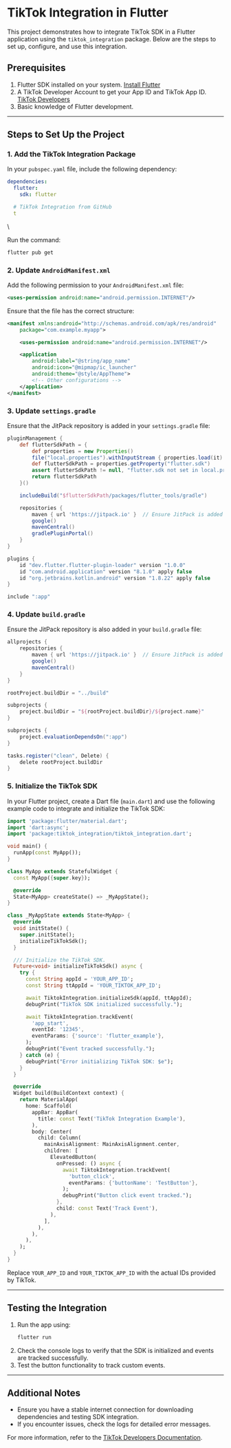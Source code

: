 # TikTok Integration in Flutter

This project demonstrates how to integrate TikTok SDK in a Flutter application using the `tiktok_integration` package. Below are the steps to set up, configure, and use this integration.

## Prerequisites

1. Flutter SDK installed on your system. [Install Flutter](https://docs.flutter.dev/get-started/install)
2. A TikTok Developer Account to get your App ID and TikTok App ID. [TikTok Developers](https://developers.tiktok.com/)
3. Basic knowledge of Flutter development.

---

## Steps to Set Up the Project

### 1. Add the TikTok Integration Package

In your `pubspec.yaml` file, include the following dependency:

```yaml
dependencies:
  flutter:
    sdk: flutter

  # TikTok Integration from GitHub
  t
```

\


Run the command:

```bash
flutter pub get
```

### 2. Update `AndroidManifest.xml`

Add the following permission to your `AndroidManifest.xml` file:

```xml
<uses-permission android:name="android.permission.INTERNET"/>
```

Ensure that the file has the correct structure:

```xml
<manifest xmlns:android="http://schemas.android.com/apk/res/android"
    package="com.example.myapp">

    <uses-permission android:name="android.permission.INTERNET"/>

    <application
        android:label="@string/app_name"
        android:icon="@mipmap/ic_launcher"
        android:theme="@style/AppTheme">
        <!-- Other configurations -->
    </application>
</manifest>
```

### 3. Update `settings.gradle`

Ensure that the JitPack repository is added in your `settings.gradle` file:

```gradle
pluginManagement {
    def flutterSdkPath = {
        def properties = new Properties()
        file("local.properties").withInputStream { properties.load(it) }
        def flutterSdkPath = properties.getProperty("flutter.sdk")
        assert flutterSdkPath != null, "flutter.sdk not set in local.properties"
        return flutterSdkPath
    }()

    includeBuild("$flutterSdkPath/packages/flutter_tools/gradle")

    repositories {
        maven { url 'https://jitpack.io' }  // Ensure JitPack is added here
        google()
        mavenCentral()
        gradlePluginPortal()
    }
}

plugins {
    id "dev.flutter.flutter-plugin-loader" version "1.0.0"
    id "com.android.application" version "8.1.0" apply false
    id "org.jetbrains.kotlin.android" version "1.8.22" apply false
}

include ":app"
```

### 4. Update `build.gradle`

Ensure the JitPack repository is also added in your `build.gradle` file:

```gradle
allprojects {
    repositories {
        maven { url 'https://jitpack.io' }  // Ensure JitPack is added here
        google()
        mavenCentral()
    }
}

rootProject.buildDir = "../build"

subprojects {
    project.buildDir = "${rootProject.buildDir}/${project.name}"
}

subprojects {
    project.evaluationDependsOn(":app")
}

tasks.register("clean", Delete) {
    delete rootProject.buildDir
}
```

### 5. Initialize the TikTok SDK

In your Flutter project, create a Dart file (`main.dart`) and use the following example code to integrate and initialize the TikTok SDK:

```dart
import 'package:flutter/material.dart';
import 'dart:async';
import 'package:tiktok_integration/tiktok_integration.dart';

void main() {
  runApp(const MyApp());
}

class MyApp extends StatefulWidget {
  const MyApp({super.key});

  @override
  State<MyApp> createState() => _MyAppState();
}

class _MyAppState extends State<MyApp> {
  @override
  void initState() {
    super.initState();
    initializeTikTokSdk();
  }

  /// Initialize the TikTok SDK.
  Future<void> initializeTikTokSdk() async {
    try {
      const String appId = 'YOUR_APP_ID';
      const String ttAppId = 'YOUR_TIKTOK_APP_ID';

      await TiktokIntegration.initializeSdk(appId, ttAppId);
      debugPrint("TikTok SDK initialized successfully.");

      await TiktokIntegration.trackEvent(
        'app_start',
        eventId: '12345',
        eventParams: {'source': 'flutter_example'},
      );
      debugPrint("Event tracked successfully.");
    } catch (e) {
      debugPrint("Error initializing TikTok SDK: $e");
    }
  }

  @override
  Widget build(BuildContext context) {
    return MaterialApp(
      home: Scaffold(
        appBar: AppBar(
          title: const Text('TikTok Integration Example'),
        ),
        body: Center(
          child: Column(
            mainAxisAlignment: MainAxisAlignment.center,
            children: [
              ElevatedButton(
                onPressed: () async {
                  await TiktokIntegration.trackEvent(
                    'button_click',
                    eventParams: {'buttonName': 'TestButton'},
                  );
                  debugPrint("Button click event tracked.");
                },
                child: const Text('Track Event'),
              ),
            ],
          ),
        ),
      ),
    );
  }
}
```

Replace `YOUR_APP_ID` and `YOUR_TIKTOK_APP_ID` with the actual IDs provided by TikTok.

---

## Testing the Integration

1. Run the app using:
   ```bash
   flutter run
   ```
2. Check the console logs to verify that the SDK is initialized and events are tracked successfully.
3. Test the button functionality to track custom events.

---

## Additional Notes

- Ensure you have a stable internet connection for downloading dependencies and testing SDK integration.
- If you encounter issues, check the logs for detailed error messages.

For more information, refer to the [TikTok Developers Documentation](https://developers.tiktok.com/).

